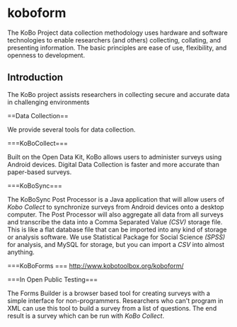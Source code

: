 koboform
========
The KoBo Project data collection methodology uses hardware and software technologies to enable researchers (and others) collecting, collating, and presenting information. The basic principles are ease of use, flexibility, and openness to development.

<h2>Introduction</h2>

The KoBo project assists researchers in collecting secure and accurate data in challenging environments

==Data Collection==

We provide several tools for data collection. 

===KoBoCollect===

Built on the Open Data Kit, KoBo allows users to administer surveys using Android devices. 
Digital Data Collection is faster and more accurate than paper-based surveys. 

===KoBoSync===

The KoBoSync Post Processor is a Java application that will allow users of _Kobo Collect_ to synchronize surveys from Android devices onto a desktop computer. The Post Processor will also aggregate all data from all surveys and transcribe the data into a Comma Separated Value _(CSV)_ storage file. This is like a flat database file that can be imported into any kind of storage or analysis software. We use Statistical Package for Social Science _(SPSS)_ for analysis, and MySQL for storage, but you can import a _CSV_ into almost anything. 

===KoBoForms ===
http://www.kobotoolbox.org/koboform/

===In Open Public Testing===

The Forms Builder is a browser based tool for creating surveys with a simple interface for non-programmers. Researchers who can't program in XML can use this tool to build a survey from a list of questions. The end result is a survey which can be run with _KoBo Collect_. 
